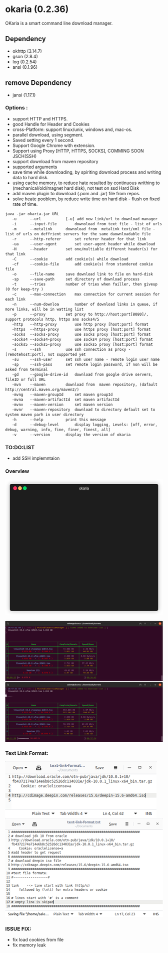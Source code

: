 # okaria  (0.2.36)

OKaria is a smart command line download manager.


## Dependency
 - okhttp (3.14.7)
 - gson (2.8.4)
 - log (0.2.54)
 - ansi (0.1.96)
 
## remove Dependency
 - jansi (1.17.1)

### Options :
 - support HTTP and HTTPS.
 - good Handle for Header and Cookies
 - cross-Platform: support linux/unix, windows and, mac-os.
 - parallel download, using segment.
 - Saved setting every 1 second.
 - Support Google Chrome with extension.
 - Support using Proxy [HTTP, HTTPS, SOCKS], COMMING SOON JSCH(SSH)
 - support download from maven repository
 - supported arguments
 - save time while downloading, by spiriting download process and writing data to hard disk.
 - using cache memory, to reduce hate resulted by continuous writhing to (mechanical/old/magnet hard disk),
 		not test on ssd Hard Disk
 - add maven plugin to download (.pom and .jar) file from repos.
 - solve heate pooblem, by reduce write time on hard disk - flush on fixed rate of time.
  
 
 
 ```
 java -jar okaria.jar URL
	-u		--url			[-u] add new link/url to download manager 
	-i		--input-file		downoload from text file - list of urls
	-m		--metalink		downoload from  metalink text/xml file - list of urls on deffrient servers for the same daownloadable file
	-r		--http-referer		set referer header for that link
	-ua		--user-agent		set user-agent header while download
	-H		--header		set one/multiable different header(s) for that link
	-C		--cookie		add cookie(s) while download
	-cf		--cookie-file		add cookie(s) from standered cookie file
	-o		--file-name		save download link to file on hard-disk
	-sp		--save-path		set directory of download process
	-t		--tries			number of tries when failler, then giveup (0 for keep-try )
	-c		--max-connection	max connection for current session for each link
	-n		--num-downloa		number of download links in queue, if more links, will be in watting list
	-p		--proxy			set proxy to http://host:port[8080]/, support protocols http, https ans socks4/5
	-http	--http-proxy		use http proxy [host:port] format
	-https	--https-proxy		use https proxy [host:port] format
	-socks	--socks-proxy		use socks proxy [host:port] format
	-socks4	--socks4-proxy		use socks4 proxy [host:port] format
	-socks5	--socks5-proxy		use socks5 proxy [host:port] format
	-s		--ssh			use ssh connection as proxy - [remotehost:port], not supported yet
	-su		--ssh-user		set ssh user name - remote login user name
	-sp		--ssh-pass		set remote login password, if non will be asked from terminal
	-gd		--google-drive-id	download from google drive servers, fileID or full URL
	-mvn	--maven			download from  maven repository, (dafault http://central.maven.org/maven2/)
	-mvng	--maven-groupId		set maven groupId
	-mvna	--maven-artifactId	set maven artifactId
	-mvnv	--maven-version		set maven version
	-mvnr	--maven-repository	download to directory default set to system maven parh in user directory
	-h		--help			print this message
	-d		--debug-level		display logging, Levels: [off, error, debug, warning, info, fine, finer, finest, all]
	-v		--version		display the version of okaria
 ```

### TO:DO:LIST

 - add SSH implemntaion

### Overview

![screenshot-01](img/download-ubuntu-mini.gif)

![screenshot-01](img/mini-table-01.png)
![screenshot-02](img/mini-table-02.png)

### Text Link Format: 
![Format1](img/text-format01.png)
![Format2](img/text-format02.png)




### ISSUE FIX:

 - fix load cookies from file
 - fix memory leak 



